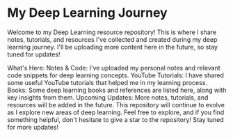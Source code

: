# My Deep Learning Journey
Welcome to my Deep Learning resource repository! This is where I share notes, tutorials, and resources I've collected and created during my deep learning journey. I'll be uploading more content here in the future, so stay tuned for updates!

What's Here:
Notes & Code: I've uploaded my personal notes and relevant code snippets for deep learning concepts.
YouTube Tutorials: I have shared some useful YouTube tutorials that helped me in my learning process.
Books: Some deep learning books and references are listed here, along with key insights from them.
Upcoming Updates:
More notes, tutorials, and resources will be added in the future. This repository will continue to evolve as I explore new areas of deep learning.
Feel free to explore, and if you find something helpful, don't hesitate to give a star to the repository! Stay tuned for more updates!
